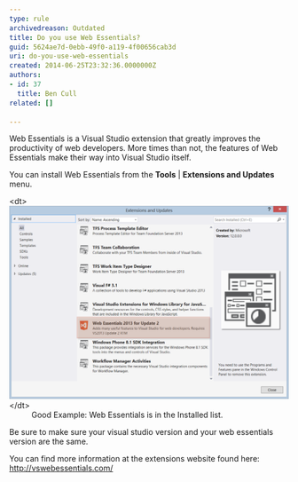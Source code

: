 ```yaml
---
type: rule
archivedreason: Outdated
title: Do you use Web Essentials?
guid: 5624ae7d-0ebb-49f0-a119-4f00656cab3d
uri: do-you-use-web-essentials
created: 2014-06-25T23:32:36.0000000Z
authors:
- id: 37
  title: Ben Cull
related: []

---
```


Web Essentials is a Visual Studio extension that greatly improves the productivity of web developers. More times than not, the features of Web Essentials make their way into Visual Studio itself. 
<!--endintro-->

You can install Web Essentials from the  **Tools** |  **Extensions and Updates** menu.
<dl class="goodImage">&lt;dt&gt;<img src="SSW - Rules - Web Essentials.png" alt="SSW - Rules - Web Essentials.png" style="width:600px;">&lt;/dt&gt;<dd>Good Example: Web Essentials is in the Installed list.</dd></dl>
Be sure to make sure your visual studio version and your web essentials version are the same.

You can find more information at the extensions website found here: http://vswebessentials.com/
